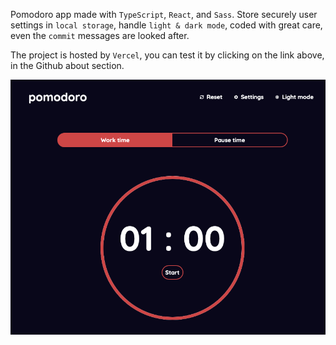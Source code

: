 Pomodoro app made with `TypeScript`, `React`, and `Sass`. Store securely user settings in `local storage`, handle `light & dark mode`, coded with great care, even the `commit` messages are looked after.

The project is hosted by `Vercel`, you can test it by clicking on the link above, in the Github about section.

<img src= "screenshot.png"/>
